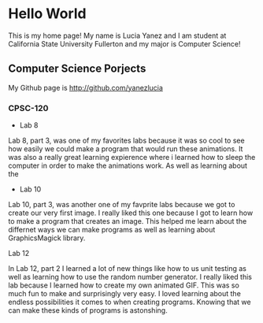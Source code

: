 # Hello World 
This is my home page! My name is Lucia Yanez and I am student at California State University Fullerton and my major is Computer Science!

## Computer Science Porjects
My Github page is http://github.com/yanezlucia

### CPSC-120
* Lab 8 

Lab 8, part 3, was one of my favorites labs because it was so cool to see how easily we could make a program that would run these animations. It was also a really great learning expierence where i learned how to sleep the computer in order to make the animations work. As well as learning about the 

* Lab 10 

Lab 10, part 3, was another one of my favprite labs because we got to create our very first image. I really liked this one because I got to learn how to make a program that creates an image. This helped me learn about the differnet ways we can make programs as well as learning about GraphicsMagick library. 

Lab 12

In Lab 12, part 2 I learned a lot of new things like how to us unit testing as well as learning how to use the random number generator. 
I really liked this lab because I learned how to create my own animated GIF. This was so much fun to make and surprisingly very easy. I loved learning about the endless possibilities it comes to when creating programs. Knowing that we can make these kinds of programs is astonshing. 